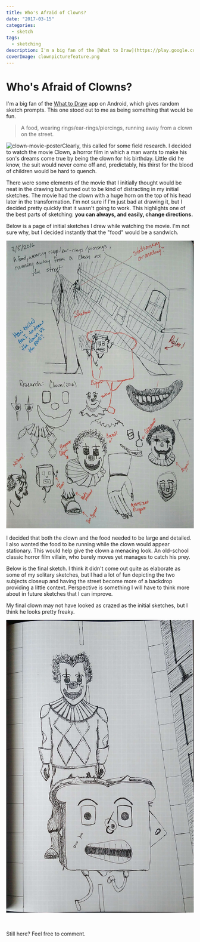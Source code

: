 ```yaml
---
title: Who's Afraid of Clowns?
date: "2017-03-15"
categories: 
  - sketch
tags: 
  - sketching
description: I'm a big fan of the [What to Draw](https://play.google.com/store/apps/details?id=llamaze.com.br.whattodraw&hl=en) app on Android, which gives random sketch prompts. This one stood out to me as being something that would be fun.
coverImage: clownpicturefeature.png
---
```


# Who's Afraid of Clowns?
I'm a big fan of the [What to Draw](https://play.google.com/store/apps/details?id=llamaze.com.br.whattodraw&hl=en) app on Android, which gives random sketch prompts. This one stood out to me as being something that would be fun.

> A food, wearing rings/ear-rings/piercings, running away from a clown on the street.

![clown-movie-poster](https://joshualowrycom.files.wordpress.com/2017/02/clown-movie-poster.jpeg?w=200)Clearly, this called for some field research. I decided to watch the movie Clown, a horror film in which a man wants to make his son's dreams come true by being the clown for his birthday. Little did he know, the suit would never come off and, predictably, his thirst for the blood of children would be hard to quench.

There were some elements of the movie that I initially thought would be neat in the drawing but turned out to be kind of distracting in my initial sketches. The movie had the clown with a huge horn on the top of his head later in the transformation. I'm not sure if I'm just bad at drawing it, but I decided pretty quickly that it wasn't going to work. This highlights one of the best parts of sketching: **you can always, and easily, change directions.** 

Below is a page of initial sketches I drew while watching the movie. I'm not sure why, but I decided instantly that the "food" would be a sandwich.

[![](./images/wp-image-1611819243jpg.jpg)](http://joshualowrycom.files.wordpress.com/2017/02/wp-image-1611819243jpg.jpg)

I decided that both the clown and the food needed to be large and detailed. I also wanted the food to be running while the clown would appear stationary. This would help give the clown a menacing look. An old-school classic horror film villain, who barely moves yet manages to catch his prey.

Below is the final sketch. I think it didn't come out quite as elaborate as some of my solitary sketches, but I had a lot of fun depicting the two subjects closeup and having the street become more of a backdrop providing a little context. Perspective is something I will have to think more about in future sketches that I can improve.

My final clown may not have looked as crazed as the initial sketches, but I think he looks pretty freaky.

![wp-1486331238408.jpg](./images/wp-1486331238408.jpg)

 

Still here? Feel free to comment.
